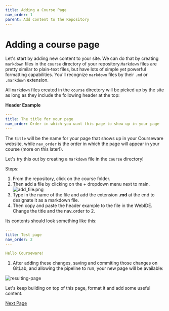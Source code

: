 ```yaml
---
title: Adding a Course Page
nav_order: 1
parent: Add Content to the Repository
---
```


# Adding a course page

Let's start by adding new content to your site.
We can do that by creating `markdown` files in the `course` directory of your repository.`Markdown` files are pretty similar to plain-text files, but have lots of simple yet powerful formatting capabilities.
You'll recognize `markdown` files by their `.md` or `.markdown` extension.

All `markdown` files created in the `course` directory will be picked up by the site as long as they include the following header at the top:

**Header Example**
```yaml
---
title: The title for your page
nav_order: Order in which you want this page to show up in your page
---
```

The `title` will be the name for your page that shows up in your Courseware website, while `nav_order` is the order in which the page will appear in your course (more on this later!).

Let's try this out by creating a `markdown` file in the `course` directory!

Steps:
1. From the repository, click on the course folder.
1. Then add a file by clicking on the + dropdown menu next to main.  
![add_file.png]({{site.baseurl}}/attached_files/images/add_file.png)
1. Type in the name of the file and add the extension **.md** at the end to designate it as a markdown file.
1. Then copy and paste the header example to the file in the WebIDE. Change the title and the nav_order to 2.

Its contents should look something like this:

```yaml
---
title: Test page
nav_order: 2
---

Hello Courseware!
```

1. After adding these changes, saving and commiting those changes on GitLab, and allowing the pipeline to run, your new page will be available:

![resulting-page](https://i.imgur.com/0ELicN0.png)

Let's keep building on top of this page, format it and add some useful content.

[Next Page](https://devops-education.gitlab.io/cwac-workshop/course/formatting_text/)
